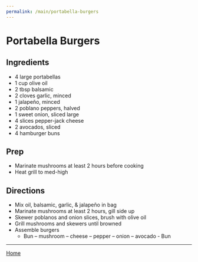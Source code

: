 ```yaml
---
permalink: /main/portabella-burgers
---
```

# Portabella Burgers

## Ingredients

- 4 large portabellas
- 1 cup olive oil
- 2 tbsp balsamic
- 2 cloves garlic, minced
- 1 jalapeño, minced
- 2 poblano peppers, halved
- 1 sweet onion, sliced large
- 4 slices pepper-jack cheese
- 2 avocados, sliced
- 4 hamburger buns

## Prep

- Marinate mushrooms at least 2 hours before cooking
- Heat grill to med-high

## Directions

- Mix oil, balsamic, garlic, & jalapeño in bag
- Marinate mushrooms at least 2 hours, gill side up
- Skewer poblanos and onion slices, brush with olive oil
- Grill mushrooms and skewers until browned
- Assemble burgers
  - Bun – mushroom – cheese – pepper – onion – avocado - Bun

---

[Home](https://thomasjbarrett82.github.io)
